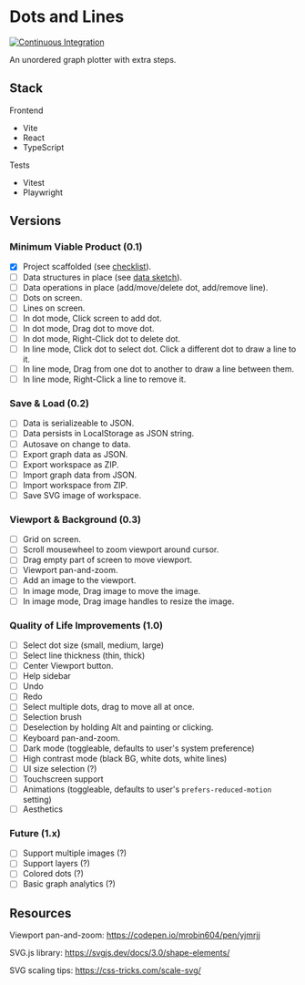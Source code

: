 # Dots and Lines

[![Continuous Integration](https://github.com/MikeChurvis/DotsAndLines/actions/workflows/ci.yml/badge.svg)](https://github.com/MikeChurvis/DotsAndLines/actions/workflows/ci.yml)

An unordered graph plotter with extra steps.

## Stack

Frontend
- Vite
- React
- TypeScript

Tests
- Vitest
- Playwright

## Versions

### Minimum Viable Product (0.1)

- [X] Project scaffolded (see [checklist](docs/ScaffoldingChecklist.md)).
- [ ] Data structures in place (see [data sketch](docs/DataAndState.md)).
- [ ] Data operations in place (add/move/delete dot, add/remove line).
- [ ] Dots on screen.
- [ ] Lines on screen.
- [ ] In dot mode, Click screen to add dot.
- [ ] In dot mode, Drag dot to move dot.
- [ ] In dot mode, Right-Click dot to delete dot.
- [ ] In line mode, Click dot to select dot. Click a different dot to draw a line to it.
- [ ] In line mode, Drag from one dot to another to draw a line between them.
- [ ] In line mode, Right-Click a line to remove it.

### Save & Load (0.2)

- [ ] Data is serializeable to JSON.
- [ ] Data persists in LocalStorage as JSON string.
- [ ] Autosave on change to data.
- [ ] Export graph data as JSON.
- [ ] Export workspace as ZIP.
- [ ] Import graph data from JSON.
- [ ] Import workspace from ZIP.
- [ ] Save SVG image of workspace.

### Viewport & Background (0.3)

- [ ] Grid on screen.
- [ ] Scroll mousewheel to zoom viewport around cursor.
- [ ] Drag empty part of screen to move viewport.
- [ ] Viewport pan-and-zoom.
- [ ] Add an image to the viewport.
- [ ] In image mode, Drag image to move the image.
- [ ] In image mode, Drag image handles to resize the image.

### Quality of Life Improvements (1.0)

- [ ] Select dot size (small, medium, large)
- [ ] Select line thickness (thin, thick)
- [ ] Center Viewport button.
- [ ] Help sidebar
- [ ] Undo
- [ ] Redo
- [ ] Select multiple dots, drag to move all at once.
- [ ] Selection brush
- [ ] Deselection by holding Alt and painting or clicking.
- [ ] Keyboard pan-and-zoom.
- [ ] Dark mode (toggleable, defaults to user's system preference)
- [ ] High contrast mode (black BG, white dots, white lines)
- [ ] UI size selection (?)
- [ ] Touchscreen support
- [ ] Animations (toggleable, defaults to user's `prefers-reduced-motion` setting)
- [ ] Aesthetics

### Future (1.x)

- [ ] Support multiple images (?)
- [ ] Support layers (?)
- [ ] Colored dots (?)
- [ ] Basic graph analytics (?)

## Resources

Viewport pan-and-zoom: https://codepen.io/mrobin604/pen/yjmrjj

SVG.js library: https://svgjs.dev/docs/3.0/shape-elements/

SVG scaling tips: https://css-tricks.com/scale-svg/
